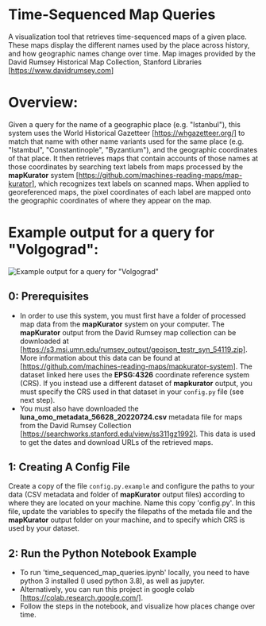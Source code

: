 # Time-Sequenced Map Queries 
A visualization tool that retrieves time-sequenced maps of a given place. These maps display the different names used by the place across history, 
and how geographic names change over time. Map images provided by the David Rumsey Historical Map Collection, Stanford Libraries
[https://www.davidrumsey.com]
# Overview:
Given a query for the name of a geographic place (e.g. "Istanbul"), this system uses the World Historical Gazetteer [https://whgazetteer.org/] to match that name with
other name variants used for the same place (e.g. "Istambul", "Constantinople", "Byzantium"), and the geographic coordinates of that place. It then retrieves maps that contain accounts of 
those names at those coordinates by searching text labels from maps processed by the **mapKurator** system [https://github.com/machines-reading-maps/map-kurator], which recognizes text labels on scanned maps. When applied to georeferenced maps, the pixel coordinates of each label are mapped onto the geographic coordinates of where they appear on the map.
# Example output for a query for "Volgograd":
![Example output for a query for "Volgograd"](https://github.com/Rhettoric74/Historical-Maps-Temporal-Analysis/raw/master/assets/StalingradPlottedAndEnlarged.png)



## 0: Prerequisites
- In order to use this system, you must first have a folder of processed map data from the **mapKurator** system on your computer. The **mapKurator** output from the David Rumsey map collection
can be downloaded at [https://s3.msi.umn.edu/rumsey_output/geojson_testr_syn_54119.zip]. More information about this data can be found at [https://github.com/machines-reading-maps/mapkurator-system]. The dataset linked here uses the **EPSG:4326** coordinate reference system (CRS). If you instead use a different dataset of **mapkurator** output, you must specify the CRS used in that dataset in your `config.py` file (see next step).
- You must also have downloaded the **luna_omo_metadata_56628_20220724.csv** metadata file for maps from the David Rumsey Collection [https://searchworks.stanford.edu/view/ss311gz1992]. This data is used to get the dates and download URLs of the retrieved maps.
## 1: Creating A Config File
Create a copy of the file `config.py.example` and configure the paths to your data (CSV metadata and
folder of **mapKurator** output files) according to where they are located on your machine. Name this copy 'config.py'. In this file, update the variables to specify the filepaths of the metada file and the **mapKurator** output folder on your machine, and to specify which CRS is used by your dataset.
## 2: Run the Python Notebook Example
- To run 'time_sequenced_map_queries.ipynb' locally, you need to have python 3 installed (I used python 3.8), as well as jupyter.
- Alternatively, you can run this project in google colab [https://colab.research.google.com/].
- Follow the steps in the notebook, and visualize how places change over time.

